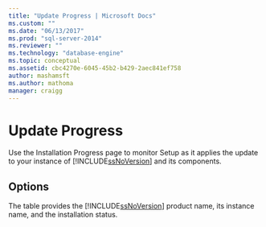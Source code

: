 ```yaml
---
title: "Update Progress | Microsoft Docs"
ms.custom: ""
ms.date: "06/13/2017"
ms.prod: "sql-server-2014"
ms.reviewer: ""
ms.technology: "database-engine"
ms.topic: conceptual
ms.assetid: cbc4270e-6045-45b2-b429-2aec841ef758
author: mashamsft
ms.author: mathoma
manager: craigg
---
```

# Update Progress
  Use the Installation Progress page to monitor Setup as it applies the update to your instance of [!INCLUDE[ssNoVersion](../../includes/ssnoversion-md.md)] and its components.  
  
## Options  
 The table provides the [!INCLUDE[ssNoVersion](../../includes/ssnoversion-md.md)] product name, its instance name, and the installation status.  
  
  
